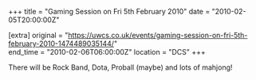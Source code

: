 +++
title = "Gaming Session on Fri 5th February 2010"
date = "2010-02-05T20:00:00Z"

[extra]
original = "https://uwcs.co.uk/events/gaming-session-on-fri-5th-february-2010-1474489035144/"    
end_time = "2010-02-06T06:00:00Z"
location = "DCS"
+++

There will be Rock Band, Dota, Proball (maybe) and lots of mahjong\!

